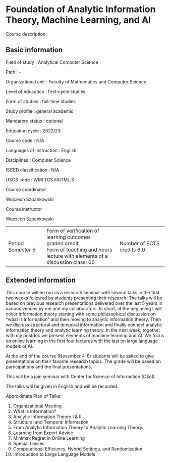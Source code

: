 # Foundation of Analytic Information Theory, Machine Learning, and AI

Course description

## Basic information

Field of study
:   Analytical Computer Science

Path
:   -

Organizational unit
:   Faculty of Mathematics and Computer Science

Level of education
:   first-cycle studies

Form of studies
:   full-time studies

Study profile
:   general academic

Mandatory status
:   optional

Education cycle
:   2022/23

Course code
:   N/A

Languages of instruction
:   English

Disciplines
:   Computer Science

ISCED classification
:   N/A

USOS code
:   WMI.TCS.FAITML.S

Course coordinator

Wojciech Szpankowski

Course instructor

Wojciech Szpankowski

|  |  |  |
| --- | --- | --- |
| Period  Semester 5 | Form of verification of learning outcomes <br/> graded credit <br/> Form of teaching and hours  <br/> lecture with elements of a discussion class: 60 | Number of ECTS credits  6.0 |

## Extended information

This course will be run as a research seminar with
several talks in the first two weeks followed by students
presenting their research. The talks will be based on previous
research presentations delivered over the last 5 years in various venues by me and my
collaborators.  In short, at the beginning I will cover information
theory starting with some philosophical discussion on "what is information"
and then moving to analytic information theory.
Then we discuss structural and temporal information and finally
connect analytic information theory and analytic learning theory.
In the next week, together with my postdoc we present elements of machine learning
and AI. We focus on online learning in the first four lectures with the last
on large language models of AI.

At the end  of the course (November 4-8) students will be asked to
give presentations on their favorite research topics.
The grade will be based on participations and the final presentations.

This will be a join seminar with Center for Science of Information (CSoI)

The talks will be given in English and will be recorded.

Approximate Plan of Talks:

1. Organizational Meeting
2. What is Information?
3. Analytic Information Theory I & II
4. Structural and Temporal Information
5. From Analytic Information Theory to Analytic Learning Theory.
6. Learning from Expert Advice
7. Minimax Regret in Online Learning
8. Special Losses
9. Computational Efficiency, Hybrid Settings, and Randomization
10. Introduction to Large Language Models